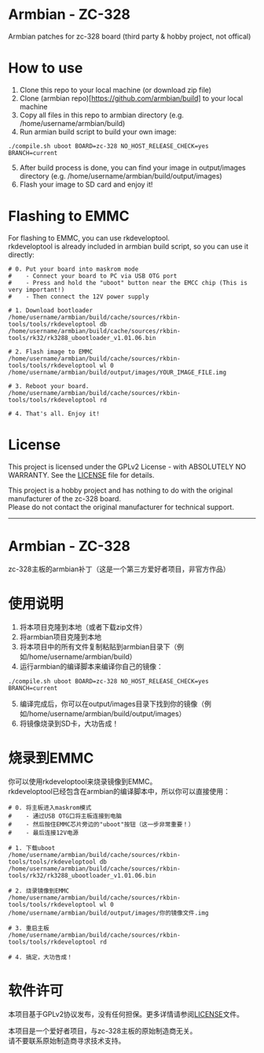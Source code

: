 # Armbian - ZC-328
Armbian patches for zc-328 board (third party &amp; hobby project, not offical)

# How to use
1. Clone this repo to your local machine (or download zip file)
2. Clone (armbian repo)[https://github.com/armbian/build] to your local machine
3. Copy all files in this repo to armbian directory (e.g. /home/username/armbian/build)
4. Run armian build script to build your own image:
```
./compile.sh uboot BOARD=zc-328 NO_HOST_RELEASE_CHECK=yes BRANCH=current
```
5. After build process is done, you can find your image in output/images directory (e.g. /home/username/armbian/build/output/images)
6. Flash your image to SD card and enjoy it!

# Flashing to EMMC
For flashing to EMMC, you can use rkdeveloptool.   
rkdeveloptool is already included in armbian build script, so you can use it directly:  
```
# 0. Put your board into maskrom mode
#    - Connect your board to PC via USB OTG port
#    - Press and hold the "uboot" button near the EMCC chip (This is very important!)
#    - Then connect the 12V power supply

# 1. Download bootloader
/home/username/armbian/build/cache/sources/rkbin-tools/tools/rkdeveloptool db /home/username/armbian/build/cache/sources/rkbin-tools/rk32/rk3288_ubootloader_v1.01.06.bin

# 2. Flash image to EMMC
/home/username/armbian/build/cache/sources/rkbin-tools/tools/rkdeveloptool wl 0 /home/username/armbian/build/output/images/YOUR_IMAGE_FILE.img

# 3. Reboot your board.
/home/username/armbian/build/cache/sources/rkbin-tools/tools/rkdeveloptool rd

# 4. That's all. Enjoy it!
```

# License
This project is licensed under the GPLv2 License - with ABSOLUTELY NO WARRANTY. See the [LICENSE](LICENSE) file for details. 

This project is a hobby project and has nothing to do with the original manufacturer of the zc-328 board.  
Please do not contact the original manufacturer for technical support.

------------

# Armbian - ZC-328
zc-328主板的armbian补丁（这是一个第三方爱好者项目，非官方作品）

# 使用说明
1. 将本项目克隆到本地（或者下载zip文件）
2. 将armbian项目克隆到本地
3. 将本项目中的所有文件复制粘贴到armbian目录下（例如/home/username/armbian/build）
4. 运行armbian的编译脚本来编译你自己的镜像：
```
./compile.sh uboot BOARD=zc-328 NO_HOST_RELEASE_CHECK=yes BRANCH=current
```
5. 编译完成后，你可以在output/images目录下找到你的镜像（例如/home/username/armbian/build/output/images）
6. 将镜像烧录到SD卡，大功告成！

# 烧录到EMMC
你可以使用rkdeveloptool来烧录镜像到EMMC。  
rkdeveloptool已经包含在armbian的编译脚本中，所以你可以直接使用：  
```
# 0. 将主板进入maskrom模式
#    - 通过USB OTG口将主板连接到电脑
#    - 然后按住EMMC芯片旁边的"uboot"按钮（这一步非常重要！）
#    - 最后连接12V电源

# 1. 下载uboot
/home/username/armbian/build/cache/sources/rkbin-tools/tools/rkdeveloptool db /home/username/armbian/build/cache/sources/rkbin-tools/rk32/rk3288_ubootloader_v1.01.06.bin

# 2. 烧录镜像到EMMC
/home/username/armbian/build/cache/sources/rkbin-tools/tools/rkdeveloptool wl 0 /home/username/armbian/build/output/images/你的镜像文件.img

# 3. 重启主板
/home/username/armbian/build/cache/sources/rkbin-tools/tools/rkdeveloptool rd

# 4. 搞定，大功告成！
```

# 软件许可
本项目基于GPLv2协议发布，没有任何担保。更多详情请参阅[LICENSE](LICENSE)文件。  

本项目是一个爱好者项目，与zc-328主板的原始制造商无关。  
请不要联系原始制造商寻求技术支持。
